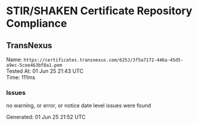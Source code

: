 # STIR/SHAKEN Certificate Repository Compliance

## TransNexus

Name: `https://certificates.transnexus.com/625J/3f5a7172-446a-45d5-a9ec-5cee463bf8a1.pem`\
Tested At: 01 Jun 25 21:43 UTC\
Time: 111ms

### Issues

no warning, or error, or notice date level issues were found

Generated: 01 Jun 25 21:52 UTC